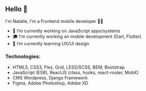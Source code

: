 ## Hello 👋

I'm Natalie, I'm a Frontend mobile developer 👨‍💻

- 🌱 I’m currently working on JavaScript apps/systems
- 🎓 I’m currently working on mobile development (Dart, Flutter)
- 🎨 I’m currently learning UX/UI design

### Technologies:
- HTML5, CSS3, Flex, Grid, LESS/SCSS, BEM, Bootstrap
- JavaScript (ES6), ReactJS (class, hooks, react-router, MobX)
- CMS Wordpress, Django Framework
- Figma, Adobe Photoshop, Adobe XD

<!-- ### Contacts: -->
